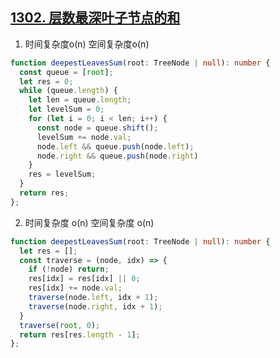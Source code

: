## [1302. 层数最深叶子节点的和](https://leetcode.cn/problems/deepest-leaves-sum/description/)

1. 时间复杂度o(n) 空间复杂度o(n)
```ts
function deepestLeavesSum(root: TreeNode | null): number {
  const queue = [root];
  let res = 0;
  while (queue.length) {
    let len = queue.length;
    let levelSum = 0;
    for (let i = 0; i < len; i++) {
      const node = queue.shift();
      levelSum += node.val;
      node.left && queue.push(node.left);
      node.right && queue.push(node.right)
    }
    res = levelSum;
  }
  return res;
};
```
2. 时间复杂度 o(n) 空间复杂度 o(n)
```ts
function deepestLeavesSum(root: TreeNode | null): number {
  let res = [];
  const traverse = (node, idx) => {
    if (!node) return;
    res[idx] = res[idx] || 0;
    res[idx] += node.val;
    traverse(node.left, idx + 1);
    traverse(node.right, idx + 1);
  }
  traverse(root, 0);
  return res[res.length - 1];
};
```